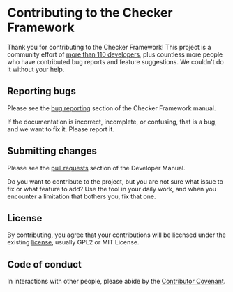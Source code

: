 # Contributing to the Checker Framework

Thank you for contributing to the Checker Framework!  This project is a
community effort of [more than 110
developers](https://checkerframework.org/manual/#credits), plus countless
more people who have contributed bug reports and feature suggestions.  We
couldn't do it without your help.


## Reporting bugs

Please see the [bug
reporting](https://checkerframework.org/manual/#reporting-bugs) section of
the Checker Framework manual.

If the documentation is incorrect, incomplete, or confusing, that is a
bug, and we want to fix it.  Please report it.


## Submitting changes

Please see the [pull requests](https://rawgit.com/typetools/checker-framework/master/docs/developer/developer-manual.html#pull-requests) section of the Developer Manual.

Do you want to contribute to the project, but you are not sure what issue
to fix or what feature to add?  Use the tool in your daily work, and when
you encounter a limitation that bothers you, fix that one.


## License

By contributing, you agree that your contributions will be licensed under the existing [license](LICENSE.txt), usually GPL2 or MIT License.


## Code of conduct

In interactions with other people, please abide by the [Contributor Covenant](https://www.contributor-covenant.org/version/2/0/code_of_conduct).

